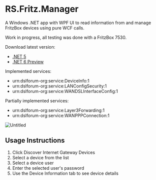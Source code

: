 # RS.Fritz.Manager
A Windows .NET app with WPF UI to read information from and manage FritzBox devices using pure WCF calls.

Work in progress, all testing was done with a FritzBox 7530.

Download latest version:
* [.NET 5](https://github.com/Rans4ckeR/RS.Fritz.Manager/releases/download/v0.1.0-alpha.6/RS.Fritz.Manager-v0.1.0-alpha.6-net5.0-windows.zip)
* [.NET 6 Preview](https://github.com/Rans4ckeR/RS.Fritz.Manager/releases/download/v0.1.0-alpha.6/RS.Fritz.Manager-v0.1.0-alpha.6-net6.0-windows.zip)

Implemented services:
* urn:dslforum-org:service:DeviceInfo:1
* urn:dslforum-org:service:LANConfigSecurity:1
* urn:dslforum-org:service:WANDSLInterfaceConfig:1

Partially implemented services:
* urn:dslforum-org:service:Layer3Forwarding:1
* urn:dslforum-org:service:WANPPPConnection:1

![Untitled](https://user-images.githubusercontent.com/25006126/130702690-2dbbd2a7-34c3-488a-bfd8-6e29dea2add2.png)

## Usage Instructions
1. Click Discover Internet Gateway Devices
2. Select a device from the list
3. Select a device user
4. Enter the selected user's password
5. Use the Device Information tab to see device details
